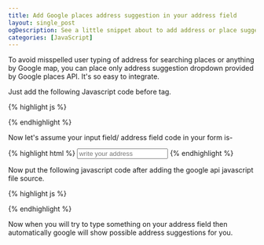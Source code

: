 ```yaml
---
title: Add Google places address suggestion in your address field
layout: single_post
ogDescription: See a little snippet about to add address or place suggestions by Google Places in your form's text field or address field to avoid user's misspelled typing while searching address on map.
categories: [JavaScript]
---
```


To avoid misspelled user typing of address for searching places or anything by Google map, you can place only address suggestion dropdown provided by Google places API. It's so easy to integrate.

Just add the following Javascript code before **</head>** tag.

{% highlight js %}
<script src="https://maps.googleapis.com/maps/api/js?sensor=true&libraries=places"></script>
{% endhighlight %}

Now let's assume your input field/ address field code in your form is-

{% highlight html %}
<input type="text" class="form-control" id="locationInput" placeholder="write your address">
{% endhighlight %}

Now put the following javascript code after adding the google api javascript file source.

{% highlight js %}
<script>
  (function(){
    var options = {
                    types:  ['geocode']
                  };
    
    var input1 = document.getElementById('locationInput');
    var autocomplete = new google.maps.places.Autocomplete(input1,options);
  })();
</script>
{% endhighlight %}

Now when you will try to type something on your address field then automatically google will show possible address suggestions for you.
